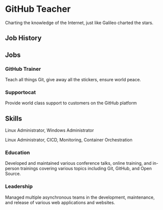 # GitHub Teacher

Charting the knowledge of the Internet, just like Galileo charted the stars.

## Job History

## Jobs


### GitHub Trainer

Teach all things Git, give away all the stickers, ensure world peace.

### Supportocat

Provide world class support to customers on the GitHub platform

## Skills
Linux Administrator, Windows Administrator

Linux Administrator, CICD, Monitoring, Container Orchestration


### Education

Developed and maintained various conference talks, online training, and in-person trainings covering various topics including Git, GitHub, and Open Source.

### Leadership

Managed multiple asynchronous teams in the development, maintenance, and release of various web applications and websites.
